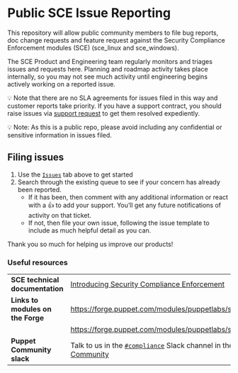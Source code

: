 # Public SCE Issue Reporting

This repository will allow public community members to file bug reports, doc change
requests and feature request against the Security Compliance Enforcement modules (SCE)
(sce_linux and sce_windows).

The SCE Product and Engineering team regularly monitors and triages issues and requests
here. Planning and roadmap activity takes place internally, so you may not see much
activity until engineering begins actively working on a reported issue.

:bulb: Note that there are no SLA agreements for issues filed in this way and customer
reports take priority. If you have a support contract, you should raise issues via
[support request](https://support.puppet.com/) to get them resolved expediently.

:bulb: Note: As this is a public repo, please avoid including any confidential or sensitive information in issues filed.

## Filing issues

1. Use the [`Issues`](https://github.com/puppetlabs/cem_issues/issues) tab above to get started
1. Search through the existing queue to see if your concern has already been reported. 
    * If it has been, then comment with any additional information or react with a 👍
      to add your support. You’ll get any future notifications of activity on that ticket.
    * If not, then file your own issue, following the issue template to include as much
      helpful detail as you can.

Thank you so much for helping us improve our products!

### Useful resources

|                                   |                                                         |
| --------------------------------- | ------------------------------------------------------- |                           
| **SCE technical documentation**   | [Introducing Security Compliance Enforcement](https://help.puppet.com/sce/current/intro/sce_intro.htm) |
| **Links to modules on the Forge** | https://forge.puppet.com/modules/puppetlabs/sce_windows |
|                                   | https://forge.puppet.com/modules/puppetlabs/sce_linux   |
| **Puppet Community slack**        | Talk to us in the [`#compliance`](http://puppetcommunity.slack.com/app_redirect?channel=compliance) Slack channel in the [Puppet Community](https://www.puppet.com/community) |
